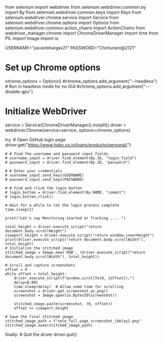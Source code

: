 from selenium import webdriver
from selenium.webdriver.common.by import By
from selenium.webdriver.common.keys import Keys
from selenium.webdriver.chrome.service import Service
from selenium.webdriver.chrome.options import Options
from selenium.webdriver.common.action_chains import ActionChains
from webdriver_manager.chrome import ChromeDriverManager
import time
from PIL import Image
import io

USERNAME="pavanbhargav21"
PASSWORD="Chintunani@2121"


# Set up Chrome options
chrome_options = Options()
#chrome_options.add_argument("--headless")  # Run in headless mode for no GUI
#chrome_options.add_argument("--disable-gpu")

# Initialize WebDriver
service = Service(ChromeDriverManager().install())
driver = webdriver.Chrome(service=service, options=chrome_options)

try:
    # Open GitHub login page
    driver.get("https://www.hsbc.co.in/loans/products/personal/")

    # # Find the username and password input fields
    # username_input = driver.find_element(By.ID, "login_field")
    # password_input = driver.find_element(By.ID, "password")

    # # Enter your credentials
    # username_input.send_keys(USERNAME)
    # password_input.send_keys(PASSWORD)

    # # Find and click the login button
    # login_button = driver.find_element(By.NAME, "commit")
    # login_button.click()

    # Wait for a while to let the login process complete
    time.sleep(2)

    print("Let's say Monitoring started or Tracking .... ")

    total_height = driver.execute_script("return document.body.scrollHeight")
    viewport_height = driver.execute_script("return window.innerHeight")
    print(driver.execute_script("return document.body.scrollWidth"), total_height)
    # Initialize the stitched image
    stitched_image = Image.new('RGB', (driver.execute_script("return document.body.scrollWidth"), total_height))

    # Scroll and capture screenshots
    offset = 0
    while offset < total_height:
        driver.execute_script(f"window.scrollTo(0, {offset});")
        delay=0.001
        time.sleep(delay)  # Allow some time for scrolling
        screenshot = driver.get_screenshot_as_png()
        screenshot = Image.open(io.BytesIO(screenshot))
        
        stitched_image.paste(screenshot, (0, offset))
        offset += viewport_height

    # Save the final stitched image
    stitched_image_path = f"sele_full_page_screenshot_{delay}.png"
    stitched_image.save(stitched_image_path)


finally:
    # Quit the driver
    driver.quit()

